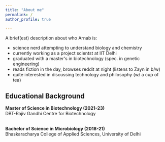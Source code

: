 ```yaml
---
title: "About me"
permalink: /
author_profile: true

---
```

A brief(est) description about who Arnab is:
* science nerd attempting to understand biology and chemistry
* currently working as a project scientst at IIT Delhi
* graduated with a master's in biotechnology (spec. in genetic engineering)
* reads fiction in the day, browses reddit at night (listens to Zayn in b/w)
* quite interested in discussing technology and philosophy (w/ a cup of tea)

<h2>Educational Background</h2>
<b>Master of Science in Biotechnology (2021-23)</b> <br>
DBT-Rajiv Gandhi Centre for Biotechnology <br><br>

<b>Bachelor of Science in Microbiology (2018-21)</b> <br>
Bhaskaracharya College of Applied Sciences, University of Delhi 

